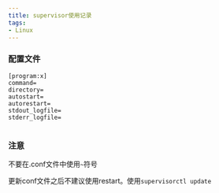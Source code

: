 ```yaml
---
title: supervisor使用记录
tags:
- Linux
---
```


### 配置文件

```配置文件
[program:x]
command=
directory=
autostart=
autorestart=
stdout_logfile=
stderr_logfile=


```



### 注意

不要在.conf文件中使用`~`符号

更新conf文件之后不建议使用restart。使用`supervisorctl update`